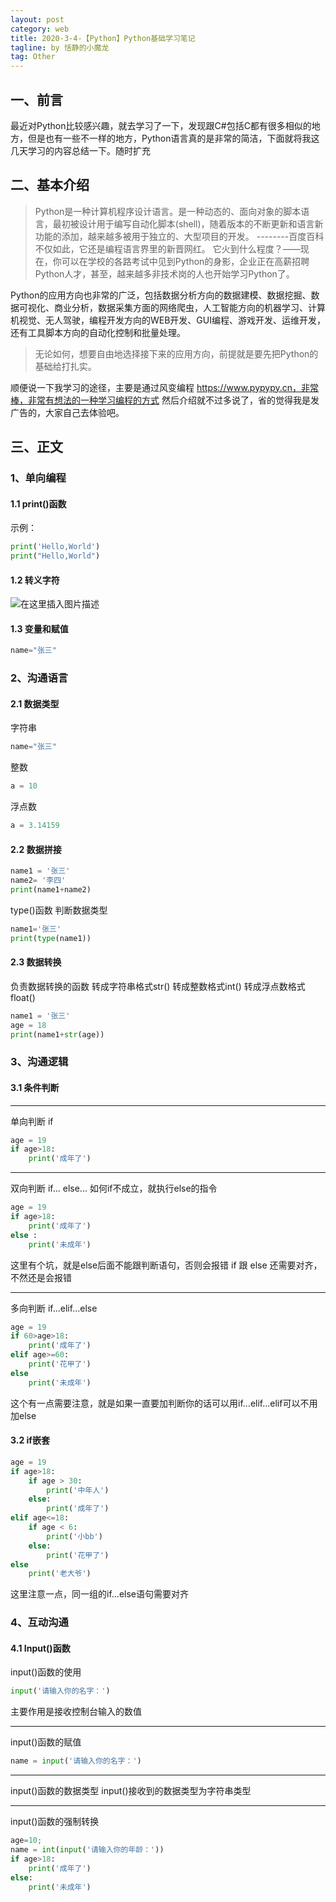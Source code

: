 ```yaml
---
layout: post
category: web
title: 2020-3-4-【Python】Python基础学习笔记
tagline: by 恬静的小魔龙
tag: Other
---
```


## 一、前言
最近对Python比较感兴趣，就去学习了一下，发现跟C#包括C都有很多相似的地方，但是也有一些不一样的地方，Python语言真的是非常的简洁，下面就将我这几天学习的内容总结一下。随时扩充

## 二、基本介绍
> Python是一种计算机程序设计语言。是一种动态的、面向对象的脚本语言，最初被设计用于编写自动化脚本(shell)，随着版本的不断更新和语言新功能的添加，越来越多被用于独立的、大型项目的开发。
> --------百度百科
不仅如此，它还是编程语言界里的新晋网红。
它火到什么程度？——现在，你可以在学校的各路考试中见到Python的身影，企业正在高薪招聘Python人才，甚至，越来越多非技术岗的人也开始学习Python了。

Python的应用方向也非常的广泛，包括数据分析方向的数据建模、数据挖掘、数据可视化、商业分析，数据采集方面的网络爬虫，人工智能方向的机器学习、计算机视觉、无人驾驶，编程开发方向的WEB开发、GUI编程、游戏开发、运维开发，还有工具脚本方向的自动化控制和批量处理。
> 无论如何，想要自由地选择接下来的应用方向，前提就是要先把Python的基础给打扎实。

顺便说一下我学习的途径，主要是通过风变编程
https://www.pypypy.cn，非常棒，非常有想法的一种学习编程的方式
然后介绍就不过多说了，省的觉得我是发广告的，大家自己去体验吧。

## 三、正文
### 1、单向编程
#### 1.1 print()函数
示例：
```python
print('Hello,World')
print("Hello,World")
```
#### 1.2 转义字符
![在这里插入图片描述](https://img-blog.csdnimg.cn/20190328164355856.png?x-oss-process=image/watermark,type_ZmFuZ3poZW5naGVpdGk,shadow_10,text_aHR0cHM6Ly9ibG9nLmNzZG4ubmV0L3E3NjQ0MjQ1Njc=,size_16,color_FFFFFF,t_70)
#### 1.3 变量和赋值

```python
name="张三"
```
### 2、沟通语言
#### 2.1 数据类型
字符串
```python
name="张三"
```
整数
```python
a = 10
```
浮点数

```python
a = 3.14159
```
#### 2.2 数据拼接
```python
name1 = '张三'
name2= '李四'
print(name1+name2)
```
type()函数
判断数据类型

```python
name1='张三'
print(type(name1))
```

#### 2.3 数据转换
负责数据转换的函数 转成字符串格式str() 转成整数格式int() 转成浮点数格式float()
```python
name1 = '张三'
age = 18
print(name1+str(age))
```
### 3、沟通逻辑
#### 3.1 条件判断
---
单向判断 if
```python
age = 19
if age>18:
	print('成年了')
```
---
双向判断
if... else...
如何if不成立，就执行else的指令
```python
age = 19
if age>18:
	print('成年了')
else :
	print('未成年')
```
这里有个坑，就是else后面不能跟判断语句，否则会报错
if 跟 else 还需要对齐，不然还是会报错

---
多向判断
if...elif...else
```python
age = 19
if 60>age>18:
	print('成年了')
elif age>=60:
	print('花甲了')
else
	print('未成年')
```
这个有一点需要注意，就是如果一直要加判断你的话可以用if...elif...elif可以不用加else 
#### 3.2 if嵌套
```python
age = 19
if age>18:
	if age > 30:
		print('中年人')
	else:
		print('成年了')
elif age<=18:
	if age < 6:
		print('小bb')
	else:
		print('花甲了')
else
	print('老大爷')
```
这里注意一点，同一组的if...else语句需要对齐
### 4、互动沟通

#### 4.1 Input()函数
input()函数的使用
```python
input('请输入你的名字：')
```
主要作用是接收控制台输入的数值

---
input()函数的赋值
```python
name = input('请输入你的名字：')
```

--- 
input()函数的数据类型
input()接收到的数据类型为字符串类型

---
input()函数的强制转换
```python
age=10;
name = int(input('请输入你的年龄：'))
if age>18:
	print('成年了')
else:
	print('未成年')
```

